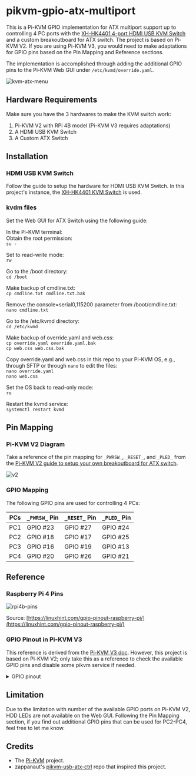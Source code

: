 # pikvm-gpio-atx-multiport

This is a Pi-KVM GPIO implementation for ATX multiport support up to controlling 4 PC ports with the [XH-HK4401 4-port HDMI USB KVM Switch](https://docs.pikvm.org/xh_hk4401/) and a custom breakoutboard for ATX switch. The project is based on Pi-KVM V2. If you are using Pi-KVM V3, you would need to make adaptations for GPIO pins based on the Pin Mapping and Reference sections.

The implementation is accomplished through adding the additional GPIO pins to the Pi-KVM Web GUI under `/etc/kvmd/override.yaml`.

<p>
<img src="https://raw.githubusercontent.com/shiecldk/pikvm-gpio-atx-multiport/main/images/kvm-atx-menu.png" alt="kvm-atx-menu" class="center"></p>

## Hardware Requirements

Make sure you have the 3 hardwares to make the KVM switch work:

1. Pi-KVM V2 with RPi 4B model (Pi-KVM V3 requires adaptations)
2. A HDMI USB KVM Switch
3. A Custom ATX Switch

## Installation

### HDMI USB KVM Switch

Follow the guide to setup the hardware for HDMI USB KVM Switch. In this project's instance, the [XH-HK4401 KVM Switch](https://docs.pikvm.org/xh_hk4401/) is used.

### kvdm files

Set the Web GUI for ATX Switch using the following guide:

In the Pi-KVM terminal:<br>
Obtain the root permission:<br>
`su -`<br>

Set to read-write mode:<br>
`rw`<br>

Go to the /boot directory:<br>
`cd /boot`<br>

Make backup of cmdline.txt:<br>
`cp cmdline.txt cmdline.txt.bak`<br>

Remove the console=serial0,115200 parameter from /boot/cmdline.txt:<br>
`nano cmdline.txt`<br>

Go to the /etc/kvmd directory:<br>
`cd /etc/kvmd`<br>

Make backup of override.yaml and web.css:<br>
`cp override.yaml override.yaml.bak`<br>
`cp web.css web.css.bak`<br>

Copy override.yaml and web.css in this repo to your Pi-KVM OS, e.g., through SFTP or through `nano` to edit the files:<br>
`nano override.yaml`<br>
`nano web.css`<br>

Set the OS back to read-only mode:<br>
`ro`<br>

Restart the kvmd service:<br>
`systemctl restart kvmd`<br>

## Pin Mapping

### Pi-KVM V2 Diagram

Take a reference of the pin mapping for `_PWRSW_`, `_RESET_`, and `_PLED_` from the [Pi-KVM V2 guide to setup your own breakoutboard for ATX switch](https://docs.pikvm.org/v2/#setting-up-the-hardware).

<p>
<img src="https://raw.githubusercontent.com/pikvm/pikvm/bb255f5d3008020044860258663ec6914ebb6ed4/img/v2.png" alt="v2" class="center"></p>

### GPIO Mapping

The following GPIO pins are used for controlling 4 PCs:

PCs | `_PWRSW_` Pin | `_RESET_` Pin | `_PLED_` Pin
--- | --- | --- | ---
PC1 | GPIO #23 | GPIO #27 | GPIO #24
PC2 | GPIO #18 | GPIO #17 | GPIO #25
PC3 | GPIO #16 | GPIO #19 | GPIO #13
PC4 | GPIO #20 | GPIO #26 | GPIO #21

## Reference

### Raspberry Pi 4 Pins

<p>
<img src="https://raw.githubusercontent.com/shiecldk/pikvm-gpio-atx-multiport/main/images/rpi4b-pins.png" alt="rpi4b-pins" class="center"></p>

Source: [https://linuxhint.com/gpio-pinout-raspberry-pi/](https://linuxhint.com/gpio-pinout-raspberry-pi/)

### GPIO Pinout in Pi-KVM V3

This reference is derived from the [Pi-KVM V3 doc](https://docs.pikvm.org/v3/#io-ports-and-jumpers). However, this project is based on Pi-KVM V2; only take this as a reference to check the available GPIO pins and disable some pikvm service if needed.

<details class="note">
<summary>GPIO pinout</summary>
<div class="admonition warning">
<p class="admonition-title">Before proceeding, make sure that the motherboard you are using has normal ATX headers</p>
</div>
<ul>
<li><strong>ATX control</strong></li>
<li><code>power led = GPIO 24</code> - Used for reading the host power state.</li>
<li><code>hdd led = 22</code> - Same for the HDD activity.</li>
<li><code>power switch = 23</code> - Used for pressing the power button of the host.</li>
<li><code>reset switch = 27</code> - Same for the reset button.</li>
</ul>
<p>These pins can't be used for any other purposes even if ATX function is disabled.</p>
<ul>
<li>
<p><strong>I2C bus</strong> - <code>GPIO 2, 3</code> - Can be used as I2C ONLY (OLED/RTC).</p>
</li>
<li>
<p><strong>1-Wire [19]</strong> - <code>GPIO 4</code> - Also available under ATX RJ-45 port (point [19] on the above) as bi-directional buffered open-drain 5V for regular 1-Wire usage.</p>
</li>
<li>
<p><strong>UART</strong> - <code>GPIO 14, 15</code> - Can be used as UART only for the serial console. When jumpers [5] are removed, you can connect to pins 14 and 15 directly using GPIO header. Also you can remove jumper [5] and disable UART console in the <code>/boot/config.txt</code> and <code>/boot/cmdline.txt</code> to use this pins for any purpose. But it's not recommended.</p>
</li>
<li>
<p><strong>Red activity led on the front [8]</strong> - <code>GPIO 13</code> - Can be disabled in <code>/boot/config.txt</code> and available on the Neo-pixel port [19].</p>
</li>
<li>
<p><strong>PWM fan controller</strong> - <code>GPIO 12</code>. Can be used for custom purposes if the fan disconnected and <code>kvmd-fan</code> service is stopped.</p>
</li>
<li>
<p><strong>I2S HDMI sound</strong> - <code>GPIO 18, 19, 20, 21</code>. Can be used for custom purposes if the <code>tc358743-audio</code> overlay in <code>/boot/config.txt</code> is disabled <strong>AND</strong> jumpers [4] are removed.</p>
</li>
<li>
<p><strong>USB breaker</strong> - <code>GPIO 5</code> - Can't be used for any other purposes.</p>
</li>
</ul>
</details>

## Limitation

Due to the limitation with number of the available GPIO ports on Pi-KVM V2, HDD LEDs are not available on the Web GUI. Following the Pin Mapping section, if you find out additional GPIO pins that can be used for PC2-PC4, feel free to let me know.

## Credits

* The [Pi-KVM](https://github.com/pikvm/pikvm) project.
* zappanaut's [pikvm-usb-atx-ctrl](https://github.com/zappanaut/pikvm-usb-atx-ctrl) repo that inspired this project.
